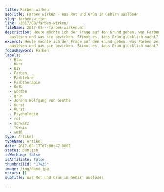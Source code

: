 ```yaml
---
title: Farben wirken
seoTitle: Farben wirken - Was Rot und Grün im Gehirn auslösen
slug: farben-wirken
link: /2017/08/farben-wirken/
fileName: 2017-08---farben-wirken.md
description: Heute möchte ich der Frage auf den Grund gehen, was Farben bei uns
  auslösen und was sie bewirken. Stimmt es, dass Grün glücklich macht?
excerpt: Heute möchte ich der Frage auf den Grund gehen, was Farben bei uns
  auslösen und was sie bewirken. Stimmt es, dass Grün glücklich macht?
focusKeyword: Farben
labels:
  - Blau
  - bunt
  - DIY
  - Farben
  - Farblehre
  - Farbtherapie
  - Gelb
  - Goethe
  - grün
  - Johann Wolfgang von Goethe
  - Kunst
  - Kunst
  - Psychologie
  - rot
  - schwarz
  - Türkis
  - weiß
type: Artikel
typeName: Artikel
date: 2017-08-17T07:00:47.000Z
status: publish
isWerbung: false
isAffiliate: false
thumbnailId: "17625"
image: /img/demo.jpg
errors: []
subTitle: Was Rot und Grün im Gehirn auslösen
  
---
```



  